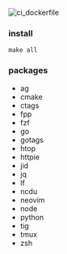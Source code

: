 ![ci_dockerfile](https://github.com/fast-ide/bootstrap/workflows/ci_dockerfile/badge.svg?branch=master)

### install
```
make all
```

### packages

- ag
- cmake
- ctags
- fpp
- fzf
- go
- gotags
- htop
- httpie
- jid
- jq
- lf
- ncdu
- neovim
- node
- python
- tig
- tmux
- zsh
